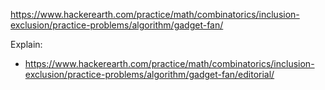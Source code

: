 https://www.hackerearth.com/practice/math/combinatorics/inclusion-exclusion/practice-problems/algorithm/gadget-fan/

Explain:

- https://www.hackerearth.com/practice/math/combinatorics/inclusion-exclusion/practice-problems/algorithm/gadget-fan/editorial/
